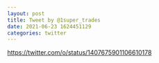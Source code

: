 ```yaml
--- 
layout: post 
title: Tweet by @1super_trades 
date: 2021-06-23 1624451129 
categories: twitter 
--- 
```

https://twitter.com/o/status/1407675901106610178